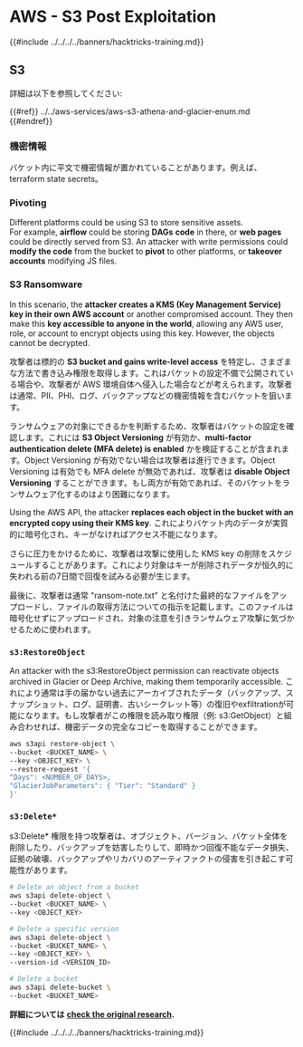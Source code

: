 # AWS - S3 Post Exploitation

{{#include ../../../../banners/hacktricks-training.md}}

## S3

詳細は以下を参照してください:

{{#ref}}
../../aws-services/aws-s3-athena-and-glacier-enum.md
{{#endref}}

### 機密情報

バケット内に平文で機密情報が置かれていることがあります。例えば、terraform state secrets。

### Pivoting

Different platforms could be using S3 to store sensitive assets.\
For example, **airflow** could be storing **DAGs** **code** in there, or **web pages** could be directly served from S3. An attacker with write permissions could **modify the code** from the bucket to **pivot** to other platforms, or **takeover accounts** modifying JS files.

### S3 Ransomware

In this scenario, the **attacker creates a KMS (Key Management Service) key in their own AWS account** or another compromised account. They then make this **key accessible to anyone in the world**, allowing any AWS user, role, or account to encrypt objects using this key. However, the objects cannot be decrypted.

攻撃者は標的の **S3 bucket and gains write-level access** を特定し、さまざまな方法で書き込み権限を取得します。これはバケットの設定不備で公開されている場合や、攻撃者が AWS 環境自体へ侵入した場合などが考えられます。攻撃者は通常、PII、PHI、ログ、バックアップなどの機密情報を含むバケットを狙います。

ランサムウェアの対象にできるかを判断するため、攻撃者はバケットの設定を確認します。これには **S3 Object Versioning** が有効か、**multi-factor authentication delete (MFA delete) is enabled** かを検証することが含まれます。Object Versioning が有効でない場合は攻撃者は進行できます。Object Versioning は有効でも MFA delete が無効であれば、攻撃者は **disable Object Versioning** することができます。もし両方が有効であれば、そのバケットをランサムウェア化するのはより困難になります。

Using the AWS API, the attacker **replaces each object in the bucket with an encrypted copy using their KMS key**. これによりバケット内のデータが実質的に暗号化され、キーがなければアクセス不能になります。

さらに圧力をかけるために、攻撃者は攻撃に使用した KMS key の削除をスケジュールすることがあります。これにより対象はキーが削除されデータが恒久的に失われる前の7日間で回復を試みる必要が生じます。

最後に、攻撃者は通常 "ransom-note.txt" と名付けた最終的なファイルをアップロードし、ファイルの取得方法についての指示を記載します。このファイルは暗号化せずにアップロードされ、対象の注意を引きランサムウェア攻撃に気づかせるために使われます。

### `s3:RestoreObject`

An attacker with the s3:RestoreObject permission can reactivate objects archived in Glacier or Deep Archive, making them temporarily accessible. これにより通常は手の届かない過去にアーカイブされたデータ（バックアップ、スナップショット、ログ、証明書、古いシークレット等）の復旧やexfiltrationが可能になります。もし攻撃者がこの権限を読み取り権限（例: s3:GetObject）と組み合わせれば、機密データの完全なコピーを取得することができます。
```bash
aws s3api restore-object \
--bucket <BUCKET_NAME> \
--key <OBJECT_KEY> \
--restore-request '{
"Days": <NUMBER_OF_DAYS>,
"GlacierJobParameters": { "Tier": "Standard" }
}'
```
### `s3:Delete*`

s3:Delete* 権限を持つ攻撃者は、オブジェクト、バージョン、バケット全体を削除したり、バックアップを妨害したりして、即時かつ回復不能なデータ損失、証拠の破壊、バックアップやリカバリのアーティファクトの侵害を引き起こす可能性があります。
```bash
# Delete an object from a bucket
aws s3api delete-object \
--bucket <BUCKET_NAME> \
--key <OBJECT_KEY>

# Delete a specific version
aws s3api delete-object \
--bucket <BUCKET_NAME> \
--key <OBJECT_KEY> \
--version-id <VERSION_ID>

# Delete a bucket
aws s3api delete-bucket \
--bucket <BUCKET_NAME>
```
**詳細については** [**check the original research**](https://rhinosecuritylabs.com/aws/s3-ransomware-part-1-attack-vector/)**.**

{{#include ../../../../banners/hacktricks-training.md}}
